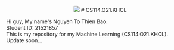 <p align="center">
<img src ="https://www.uit.edu.vn/sites/vi/files/banner_uit.png">
# CS114.O21.KHCL
</p>
Hi guy, My name's Nguyen To Thien Bao. <br/>
Student ID: 21521857 <br/>
This is my repository for my Machine Learning (CS114.O21.KHCL). <br/>
Update soon...
